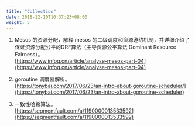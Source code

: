 ```yaml
---
title: "Collection"
date: 2018-12-10T10:37:23+08:00
weight: 5
---
```


1. Mesos 的资源分配，解释 mesos 的二级调度和资源邀约机制，并详细介绍了保证资源分配公平的DRF算法（主导资源公平算法 Dominant Resource Fairness）。    
   [https://www.infoq.cn/article/analyse-mesos-part-04](https://www.infoq.cn/article/analyse-mesos-part-04)    

2. goroutine 调度器解析。    
   [https://tonybai.com/2017/06/23/an-intro-about-goroutine-scheduler/](https://tonybai.com/2017/06/23/an-intro-about-goroutine-scheduler)    

3. 一致性哈希算法。    
[https://segmentfault.com/a/1190000013533592](https://segmentfault.com/a/1190000013533592)    
